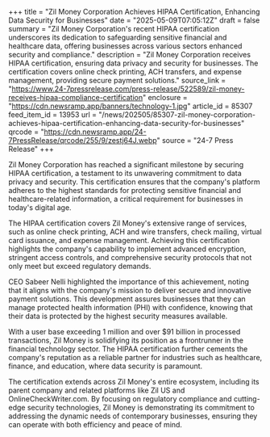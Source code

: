 +++
title = "Zil Money Corporation Achieves HIPAA Certification, Enhancing Data Security for Businesses"
date = "2025-05-09T07:05:12Z"
draft = false
summary = "Zil Money Corporation's recent HIPAA certification underscores its dedication to safeguarding sensitive financial and healthcare data, offering businesses across various sectors enhanced security and compliance."
description = "Zil Money Corporation receives HIPAA certification, ensuring data privacy and security for businesses. The certification covers online check printing, ACH transfers, and expense management, providing secure payment solutions."
source_link = "https://www.24-7pressrelease.com/press-release/522589/zil-money-receives-hipaa-compliance-certification"
enclosure = "https://cdn.newsramp.app/banners/technology-1.jpg"
article_id = 85307
feed_item_id = 13953
url = "/news/202505/85307-zil-money-corporation-achieves-hipaa-certification-enhancing-data-security-for-businesses"
qrcode = "https://cdn.newsramp.app/24-7PressRelease/qrcode/255/9/zestj64J.webp"
source = "24-7 Press Release"
+++

<p>Zil Money Corporation has reached a significant milestone by securing HIPAA certification, a testament to its unwavering commitment to data privacy and security. This certification ensures that the company's platform adheres to the highest standards for protecting sensitive financial and healthcare-related information, a critical requirement for businesses in today's digital age.</p><p>The HIPAA certification covers Zil Money's extensive range of services, such as online check printing, ACH and wire transfers, check mailing, virtual card issuance, and expense management. Achieving this certification highlights the company's capability to implement advanced encryption, stringent access controls, and comprehensive security protocols that not only meet but exceed regulatory demands.</p><p>CEO Sabeer Nelli highlighted the importance of this achievement, noting that it aligns with the company's mission to deliver secure and innovative payment solutions. This development assures businesses that they can manage protected health information (PHI) with confidence, knowing that their data is protected by the highest security measures available.</p><p>With a user base exceeding 1 million and over $91 billion in processed transactions, Zil Money is solidifying its position as a frontrunner in the financial technology sector. The HIPAA certification further cements the company's reputation as a reliable partner for industries such as healthcare, finance, and education, where data security is paramount.</p><p>The certification extends across Zil Money's entire ecosystem, including its parent company and related platforms like Zil US and OnlineCheckWriter.com. By focusing on regulatory compliance and cutting-edge security technologies, Zil Money is demonstrating its commitment to addressing the dynamic needs of contemporary businesses, ensuring they can operate with both efficiency and peace of mind.</p>